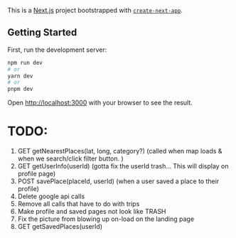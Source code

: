 This is a [Next.js](https://nextjs.org/) project bootstrapped with [`create-next-app`](https://github.com/vercel/next.js/tree/canary/packages/create-next-app).

## Getting Started

First, run the development server:

```bash
npm run dev
# or
yarn dev
# or
pnpm dev
```

Open [http://localhost:3000](http://localhost:3000) with your browser to see the result.

# TODO:

1. GET getNearestPlaces(lat, long, category?) (called when map loads & when we search/click filter button. )
2. GET getUserInfo(userId) (gotta fix the userId trash... This will display on profile page)
3. POST savePlace(placeId, userId) (when a user saved a place to their profile)
4. Delete google api calls
5. Remove all calls that have to do with trips
6. Make profile and saved pages not look like TRASH
7. Fix the picture from blowing up on-load on the landing page
8. GET getSavedPlaces(userId)